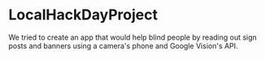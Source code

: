 # LocalHackDayProject
We tried to create an app that would help blind people by reading out sign posts and banners using a camera's phone and Google Vision's API.

